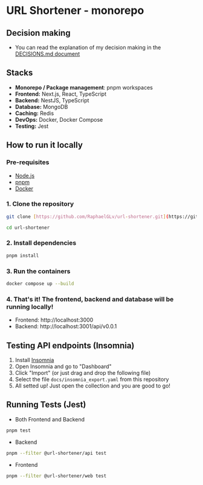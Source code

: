 # URL Shortener - monorepo

## Decision making
- You can read the explanation of my decision making in the [DECISIONS.md document](./DECISIONS.md)

## Stacks
- **Monorepo / Package management**: pnpm workspaces
- **Frontend:** Next.js, React, TypeScript
- **Backend:** NestJS, TypeScript
- **Database:** MongoDB
- **Caching:** Redis
- **DevOps:** Docker, Docker Compose
- **Testing:** Jest

## How to run it locally
### Pre-requisites
* [Node.js](https://nodejs.org/en/)
* [pnpm](https://pnpm.io/installation)
* [Docker](https://www.docker.com/products/docker-desktop/)

### 1. Clone the repository
```bash
git clone [https://github.com/RaphaelGLv/url-shortener.git](https://github.com/RaphaelGLv/url-shortener.git)

cd url-shortener
```
### 2. Install dependencies
```bash
pnpm install
```
### 3. Run the containers
```bash
docker compose up --build
```
### 4. That's it! The frontend, backend and database will be running locally!
- Frontend: http://localhost:3000
- Backend: http://localhost:3001/api/v0.0.1

## Testing API endpoints (Insomnia)
1. Install [Insomnia](https://insomnia.rest/download)
2. Open Insomnia and go to "Dashboard"
3. Click "Import" (or just drag and drop the following file)
4. Select the file `docs/insomnia_export.yaml` from this repository
5. All setted up! Just open the collection and you are good to go!

## Running Tests (Jest)
- Both Frontend and Backend
``` bash
pnpm test
```

- Backend
``` bash
pnpm --filter @url-shortener/api test
```

- Frontend
``` bash
pnpm --filter @url-shortener/web test
```
